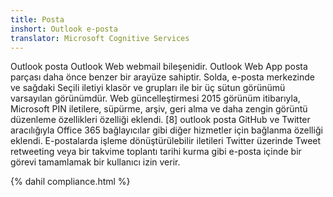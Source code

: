 ```yaml
---
title: Posta
inshort: Outlook e-posta
translator: Microsoft Cognitive Services
---
```


Outlook posta Outlook Web webmail bileşenidir. Outlook Web App posta parçası daha önce benzer bir arayüze sahiptir. Solda, e-posta merkezinde ve sağdaki Seçili iletiyi klasör ve grupları ile bir üç sütun görünümü varsayılan görünümdür. Web güncelleştirmesi 2015 görünüm itibarıyla, Microsoft PIN iletilere, süpürme, arşiv, geri alma ve daha zengin görüntü düzenleme özellikleri özelliği eklendi. [8] outlook posta GitHub ve Twitter aracılığıyla Office 365 bağlayıcılar gibi diğer hizmetler için bağlanma özelliği eklendi. E-postalarda işleme dönüştürülebilir iletileri Twitter üzerinde Tweet retweeting veya bir takvime toplantı tarihi kurma gibi e-posta içinde bir görevi tamamlamak bir kullanıcı izin verir. 

{% dahil compliance.html %}



